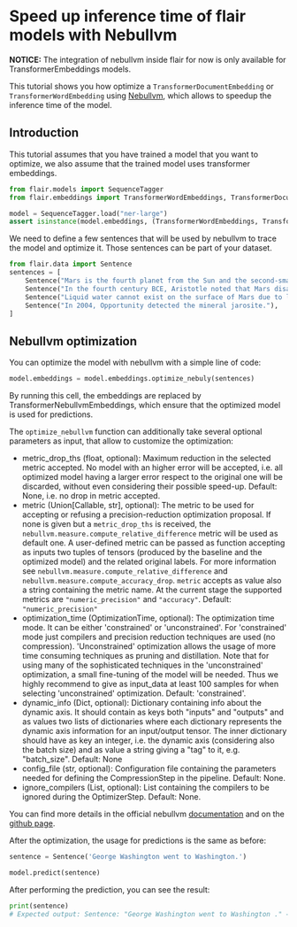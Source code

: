 # Speed up inference time of flair models with Nebullvm

**NOTICE:** The integration of nebullvm inside flair for now is only available for TransformerEmbeddings models.

This tutorial shows you how optimize a `TransformerDocumentEmbedding` or `TransformerWordEmbedding` using [Nebullvm](https://github.com/nebuly-ai/nebullvm), which allows to speedup
the inference time of the model.

## Introduction

This tutorial assumes that you have trained a model that you want to optimize, we also assume that the trained model uses transformer embeddings.
````python
from flair.models import SequenceTagger
from flair.embeddings import TransformerWordEmbeddings, TransformerDocumentEmbeddings

model = SequenceTagger.load("ner-large")
assert isinstance(model.embeddings, (TransformerWordEmbeddings, TransformerDocumentEmbeddings))
````

We need to define a few sentences that will be used by nebullvm to trace the model and optimize it.
Those sentences can be part of your dataset.
```python
from flair.data import Sentence
sentences = [
    Sentence("Mars is the fourth planet from the Sun and the second-smallest planet in the Solar System."), 
    Sentence("In the fourth century BCE, Aristotle noted that Mars disappeared behind the Moon during an occultation."),
    Sentence("Liquid water cannot exist on the surface of Mars due to low atmospheric pressure."),
    Sentence("In 2004, Opportunity detected the mineral jarosite."),
]
```

## Nebullvm optimization

You can optimize the model with nebullvm with a simple line of code:
```python
model.embeddings = model.embeddings.optimize_nebuly(sentences)
```
By running this cell, the embeddings are replaced by TransformerNebullvmEmbeddings, which ensure that the optimized model is used for predictions.

The `optimize_nebullvm` function can additionally take several optional parameters as input, that allow to customize the optimization:
- metric_drop_ths (float, optional): Maximum reduction in the
            selected metric accepted. No model with an higher error will be
            accepted, i.e. all optimized model having a larger error respect to
            the original one will be discarded, without even considering their
            possible speed-up. Default: None, i.e. no drop in metric accepted.
- metric (Union[Callable, str], optional): The metric to
            be used for accepting or refusing a precision-reduction
            optimization proposal. If none is given but a `metric_drop_ths` is
            received, the `nebullvm.measure.compute_relative_difference`
            metric will be used as default one. A user-defined metric can
            be passed as function accepting as inputs two tuples of tensors
            (produced by the baseline and the optimized model) and the related
            original labels.
            For more information see
            `nebullvm.measure.compute_relative_difference` and
            `nebullvm.measure.compute_accuracy_drop`. `metric`
            accepts as value also a string containing the metric name. At the
            current stage the supported metrics are `"numeric_precision"` and
            `"accuracy"`. Default: `"numeric_precision"`
- optimization_time (OptimizationTime, optional): The optimization time
            mode. It can be either 'constrained' or 'unconstrained'. For
            'constrained' mode just compilers and precision reduction
            techniques are used (no compression). 'Unconstrained' optimization
            allows the usage of more time consuming techniques as pruning and
            distillation. Note that for using many of the sophisticated
            techniques in the 'unconstrained' optimization, a small fine-tuning
            of the model will be needed. Thus we highly recommend to give as
            input_data at least 100 samples for when selecting 'unconstrained'
            optimization. Default: 'constrained'.
- dynamic_info (Dict, optional): Dictionary containing info about the
            dynamic axis. It should contain as keys both "inputs" and "outputs"
            and as values two lists of dictionaries where each dictionary
            represents the dynamic axis information for an input/output tensor.
            The inner dictionary should have as key an integer, i.e. the
            dynamic axis (considering also the batch size) and as value a
            string giving a "tag" to it, e.g. "batch_size". Default: None
- config_file (str, optional): Configuration file containing the
            parameters needed for defining the CompressionStep in the pipeline.
            Default: None.
- ignore_compilers (List, optional): List containing the compilers to be
            ignored during the OptimizerStep. Default: None.

You can find more details in the official nebullvm [documentation](https://nebuly.gitbook.io/nebuly/nebulgym/get-started) and on the [github page](https://github.com/nebuly-ai/nebullvm). 

After the optimization, the usage for predictions is the same as before:
```python
sentence = Sentence('George Washington went to Washington.')

model.predict(sentence)
```

After performing the prediction, you can see the result:
```python
print(sentence)
# Expected output: Sentence: "George Washington went to Washington ." → ["George Washington"/PER, "Washington"/LOC]
```